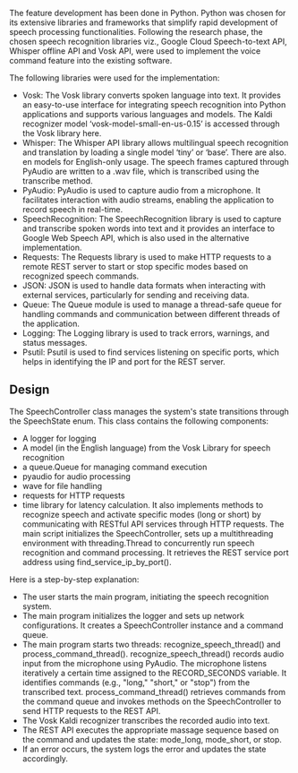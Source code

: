 The feature development has been done in Python. Python was chosen for its extensive libraries and frameworks that simplify rapid development of speech processing functionalities. Following the research phase, the chosen speech recognition libraries viz., Google Cloud Speech-to-text API, Whisper offline API and Vosk API, were used to implement the voice command feature into the existing software.

The following libraries were used for the implementation:
* Vosk: The Vosk library converts spoken language into text. It provides an easy-to-use interface for integrating speech recognition into Python applications and supports various languages and models. The Kaldi recognizer model ‘vosk-model-small-en-us-0.15’ is accessed through the Vosk library here.
* Whisper: The Whisper API library allows multilingual speech recognition and translation by loading a single model ‘tiny’ or ‘base’. There are also. en models for English-only usage. The speech frames captured through PyAudio are written to a .wav file, which is transcribed using the transcribe method.
* PyAudio: PyAudio is used to capture audio from a microphone. It facilitates interaction with audio streams, enabling the application to record speech in real-time.
* SpeechRecognition: The SpeechRecognition library is used to capture and transcribe spoken words into text and it provides an interface to Google Web Speech API, which is also used in the alternative implementation.
* Requests: The Requests library is used to make HTTP requests to a remote REST server to start or stop specific modes based on recognized speech commands.
* JSON: JSON is used to handle data formats when interacting with external services, particularly for sending and receiving data.
* Queue: The Queue module is used to manage a thread-safe queue for handling commands and communication between different threads of the application.
* Logging: The Logging library is used to track errors, warnings, and status messages.
* Psutil:  Psutil is used to find services listening on specific ports, which helps in identifying the IP and port for the REST server.

Design
------

The SpeechController class manages the system's state transitions through the SpeechState enum. This class contains the following components: 
*	A logger for logging 
*	A model (in the English language) from the Vosk Library for speech recognition
*	a queue.Queue for managing command execution
*	pyaudio for audio processing
*	wave for file handling
*	requests for HTTP requests
*	time library for latency calculation. 
It also implements methods to recognize speech and activate specific modes (long or short) by communicating with RESTful API services through HTTP requests. The main script initializes the SpeechController, sets up a multithreading environment with threading.Thread to concurrently run speech recognition and command processing. It retrieves the REST service port address using find_service_ip_by_port().


Here is a step-by-step explanation:
* The user starts the main program, initiating the speech recognition system.
* The main program initializes the logger and sets up network configurations. It creates a SpeechController instance and a command queue.
* The main program starts two threads: recognize_speech_thread() and process_command_thread().
    recognize_speech_thread() records audio input from the microphone using PyAudio. The microphone listens iteratively a certain time assigned to the RECORD_SECONDS variable. It identifies commands (e.g., "long," "short," or "stop") from the transcribed text.
    process_command_thread() retrieves commands from the command queue and invokes methods on the SpeechController to send HTTP requests to the REST API.
* The Vosk Kaldi recognizer transcribes the recorded audio into text.
* The REST API executes the appropriate massage sequence based on the command and updates the state: mode_long, mode_short, or stop.
* If an error occurs, the system logs the error and updates the state accordingly. 

